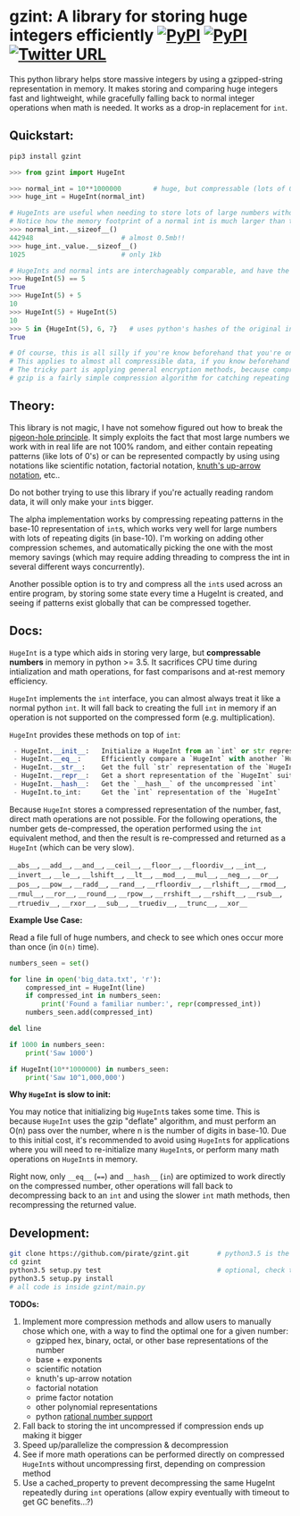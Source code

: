 # gzint: A library for storing huge integers efficiently [![PyPI](https://img.shields.io/pypi/v/gzint.svg?style=flat-square)](https://pypi.python.org/pypi/gzint/) [![PyPI](https://img.shields.io/pypi/pyversions/gzint.svg?style=flat-square)](https://pypi.python.org/pypi/gzint/) [![Twitter URL](https://img.shields.io/twitter/url/http/shields.io.svg?style=social)](https://twitter.com/thesquashSH)


This python library helps store massive integers by using a gzipped-string representation in memory.
It makes storing and comparing huge integers fast and lightweight, while gracefully falling back to normal
integer operations when math is needed.  It works as a drop-in replacement for `int`.

## Quickstart:

```bash
pip3 install gzint
```

```python
>>> from gzint import HugeInt

>>> normal_int = 10**1000000        # huge, but compressable (lots of 0's)
>>> huge_int = HugeInt(normal_int)

# HugeInts are useful when needing to store lots of large numbers without running out of memory
# Notice how the memory footprint of a normal int is much larger than the equivalent HugeInt
>>> normal_int.__sizeof__()
442948                      # almost 0.5mb!!
>>> huge_int._value.__sizeof__()
1025                        # only 1kb

# HugeInts and normal ints are interchageably comparable, and have the same hashes
>>> HugeInt(5) == 5
True
>>> HugeInt(5) + 5
10
>>> HugeInt(5) + HugeInt(5)
10
>>> 5 in {HugeInt(5), 6, 7}   # uses python's hashes of the original int for identity
True

# Of course, this is all silly if you're know beforehand that you're only storing 10**100000, you can just store the string '10**10^6' (57 bytes), and compute it later.
# This applies to almost all compressible data, if you know beforehand what you're storing, picking the perfect compression method is easy.
# The tricky part is applying general encryption methods, because compression is expensive and it's not worth the CPU cost of trying methods sequentially until you find the right one.
# gzip is a fairly simple compression algorithm for catching repeating data, I'm also planning on testing JPEG-style fft compression.
```

## Theory:

This library is not magic, I have not somehow figured out how to break the [pigeon-hole principle](https://en.wikipedia.org/wiki/Pigeonhole_principle).
It simply exploits the fact that most large numbers we work with in real life are not 100% random, and
either contain repeating patterns (like lots of 0's) or can be represented compactly by using using notations like
scientific notation, factorial notation, [knuth's up-arrow notation](https://en.wikipedia.org/wiki/Knuth%27s_up-arrow_notation), etc..

Do not bother trying to use this library if you're actually reading random data,
it will only make your `int`s bigger.

The alpha implementation works by compressing repeating patterns in the base-10 representation of `int`s,
which works very well for large numbers with lots of repeating digits (in base-10).  I'm working on
adding other compression schemes, and automatically picking the one with the most memory savings (which may
require adding threading to compress the int in several different ways concurrently).

Another possible option is to try and compress all the `int`s used across an entire program, by storing some state
every time a HugeInt is created, and seeing if patterns exist globally that can be compressed together.

## Docs:

`HugeInt` is a type which aids in storing very large, but **compressable numbers** in memory in python >= 3.5.
It sacrifices CPU time during intialization and math operations, for fast comparisons and at-rest memory efficiency.

`HugeInt` implements the `int` interface, you can almost always treat it like a normal python `int`.
It will fall back to creating the full `int` in memory if an operation is not supported on the compressed form (e.g. multiplication).

`HugeInt` provides these methods on top of `int`:

```python
 - HugeInt.__init__:   Initialize a HugeInt from an `int` or str representation
 - HugeInt.__eq__:     Efficiently compare a `HugeInt` with another `HugeInt` or `int`
 - HugeInt.__str__:    Get the full `str` representation of the `HugeInt`
 - HugeInt.__repr__:   Get a short representation of the `HugeInt` suitable for console display
 - HugeInt.__hash__:   Get the `__hash__` of the uncompressed `int`
 - HugeInt.to_int:     Get the `int` representation of the `HugeInt`
```

Because `HugeInt` stores a compressed representation of the number, fast, direct math operations are not possible.
For the following operations, the number gets de-compressed, the operation performed using the `int`
equivalent method, and then the result is re-compressed and returned as a `HugeInt` (which can be very slow).

`__abs__`, `__add__`, `__and__`, `__ceil__`, `__floor__`, `__floordiv__`, `__int__`, `__invert__`, `__le__`, `__lshift__`, `__lt__`, `__mod__`, `__mul__`, `__neg__`, `__or__`, `__pos__`, `__pow__`, `__radd__`, `__rand__`, `__rfloordiv__`, `__rlshift__`, `__rmod__`, `__rmul__`, `__ror__`, `__round__`, `__rpow__`, `__rrshift__`, `__rshift__`, `__rsub__`, `__rtruediv__`, `__rxor__`, `__sub__`, `__truediv__`, `__trunc__`, `__xor__`

**Example Use Case:**

Read a file full of huge numbers, and check to see which ones occur more than once (in `O(n)` time).

```python
numbers_seen = set()

for line in open('big_data.txt', 'r'):
    compressed_int = HugeInt(line)
    if compressed_int in numbers_seen:
        print('Found a familiar number:', repr(compressed_int))
    numbers_seen.add(compressed_int)

del line

if 1000 in numbers_seen:
    print('Saw 1000')

if HugeInt(10**1000000) in numbers_seen:
    print('Saw 10^1,000,000')
```

**Why `HugeInt` is slow to init:**

You may notice that initializing big `HugeInt`s takes some time.  This is because `HugeInt` uses
the gzip "deflate" algorithm, and must perform an O(n) pass over the number, where n is the number of digits in base-10.
Due to this initial cost, it's recommended to avoid using `HugeInt`s for applications where you will need to re-initialize
many `HugeInt`s, or perform many math operations on `HugeInt`s in memory.

Right now, only `__eq__` (`==`) and `__hash__` (`in`) are optimized to work directly on the compressed number,
other operations will fall back to decompressing back to an `int` and using the slower `int` math methods,
then recompressing the returned value.

## Development:

```bash
git clone https://github.com/pirate/gzint.git       # python3.5 is the only dependency (brew install python3)
cd gzint
python3.5 setup.py test                             # optional, check that tests are passing
python3.5 setup.py install
# all code is inside gzint/main.py
```

**TODOs:**

 1. Implement more compression methods and allow users to manually chose which one, with a way to find the optimal one for a given number:
    - gzipped hex, binary, octal, or other base representations of the number
    - base + exponents
    - scientific notation
    - knuth's up-arrow notation
    - factorial notation
    - prime factor notation
    - other polynomial representations
    - python [rational number support](https://docs.python.org/3.6/library/numbers.html#numbers.Rational)
 2. Fall back to storing the int uncompressed if compression ends up making it bigger
 3. Speed up/parallelize the compression & decompression
 4. See if more math operations can be performed directly on compressed `HugeInt`s without uncompressing first, depending on compression method
 5. Use a cached_property to prevent decompressing the same HugeInt repeatedly during `int` operations (allow expiry eventually with timeout to get GC benefits...?)

